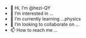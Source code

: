 - 👋 Hi, I’m @hezi-QY
- 👀 I’m interested in ...
- 🌱 I’m currently learning ...physics 
- 💞️ I’m looking to collaborate on ...
- 📫 How to reach me ...

<!---
hezi-QY/hezi-QY is a ✨ special ✨ repository because its `README.md` (this file) appears on your GitHub profile.
You can click the Preview link to take a look at your changes.
--->
